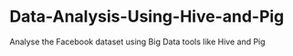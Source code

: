 # Data-Analysis-Using-Hive-and-Pig
Analyse the Facebook dataset using Big Data tools like Hive and Pig
